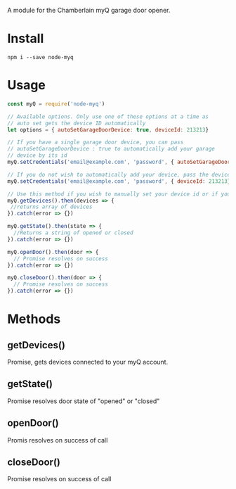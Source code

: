 A module for the Chamberlain myQ garage door opener.

# Install

`npm i --save node-myq`

# Usage

```javascript
const myQ = require('node-myq')

// Available options. Only use one of these options at a time as 
// auto set gets the device ID automatically
let options = { autoSetGarageDoorDevice: true, deviceId: 213213}

// If you have a single garage door device, you can pass 
// autoSetGarageDoorDevice : true to automatically add your garage 
// device by its id
myQ.setCredentials('email@example.com', 'password', { autoSetGarageDoorDevice: true})

// If you do not wish to automatically add your device, pass the device id
myQ.setCredentials('email@example.com', 'password', { deviceId: 213213})

// Use this method if you wish to manually set your device id or if you have more than one device
myQ.getDevices().then(devices => {
 //returns array of devices
}).catch(error => {})

myQ.getState().then(state => {
  //Returns a string of opened or closed
}).catch(error => {})

myQ.openDoor().then(door => {
  // Promise resolves on success
}).catch(error => {})

myQ.closeDoor().then(door => {
  // Promise resolves on success
}).catch(error => {})
```

# Methods

## getDevices()

Promise, gets devices connected to your myQ account.

## getState()

Promise resolves door state of "opened" or "closed"

## openDoor()

Promis resolves on success of call

## closeDoor()

Promise resolves on success of call
